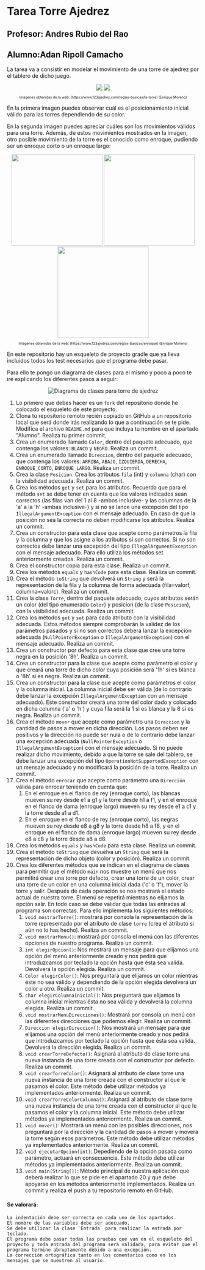 # Tarea Torre Ajedrez
## Profesor: Andres Rubio del Rao
## Alumno:Adan Ripoll Camacho

La tarea va a consistir en modelar el movimiento de una torre de ajedrez por el tablero de dicho juego.
<div align="center">

<img src="src/main/resources/posicionInicialTorre.png"/>
<img src="src/main/resources/movimientoTorre.png"/>

<p style="font-size: xx-small">Imágenes obtenidas de la web: (https://www.123ajedrez.com/reglas-basicas/la-torre) (Enrique Moreno)</p>
</div>

En la primera imagen puedes observar cuál es el posicionamiento inicial válido para las torres dependiendo de su color.

En la segunda imagen puedes apreciar cuáles son los movimientos válidos para una torre. Además, de estos movimientos mostrados en la imagen, otro posible movimiento de la torre es el conocido como enroque, pudiendo ser un enroque corto o un enroque largo:
</div>

<div align="center">
<img src="src/main/resources/PosicionSinEnroque.png" width="238" height="238"/>
<img src="src/main/resources/Enroque.png" width="238" height="238"/>
<img src="src/main/resources/EnroqueCortoYLargo.png" width="238" height="238"/>
<p style="font-size: xx-small">Imágenes obtenidas de la web: (https://www.123ajedrez.com/reglas-basicas/enroque) (Enrique Moreno)</p>
</div>

En este repositorio hay un esqueleto de proyecto gradle que ya lleva incluidos todos los test necesarios que el programa debe pasar.

Para ello te pongo un diagrama de clases para el mismo y poco a poco te iré explicando los diferentes pasos a seguir:
<div align="center"><img src="src/main/resources/TorreAjedrez.png" alt="Diagrama de clases para torre de ajedrez"/>
</div>

1. Lo primero que debes hacer es un `fork` del repositorio donde he colocado el esqueleto de este proyecto.
2. Clona tu repositorio remoto recién copiado en GitHub a un repositorio local que será donde irás realizando lo que a continuación se te pide. Modifica el archivo `README.md` para que incluya tu nombre en el apartado "Alumno". Realiza tu primer commit.
3. Crea un enumerado llamado `Color`, dentro del paquete adecuado, que contenga los valores: `BLANCO` y `NEGRO`. Realiza un commit.
4. Crea un enumerado llamado `Direccion`, dentro del paquete adecuado, que contenga los valores: `ARRIBA`, `ABAJO`, `IZQUIERDA`, `DERECHA`, `ENROQUE_CORTO`, `ENROQUE_LARGO`. Realiza un commit.
5. Crea la clase `Posicion`. Crea los atributos `fila` (int) y `columna` (char) con la visibilidad adecuada. Realiza un commit.
6. Crea los métodos `get` y `set` para los atributos. Recuerda que para el método `set` se debe tener en cuenta que los valores indicados sean correctos (las filas van del 1 al 8 -ambos inclusive- y las columnas de la 'a' a la 'h' -ambas inclusive-) y si no se lance una excepción del tipo `IllegalArgumentException` con el mensaje adecuado. En caso de que la posición no sea la correcta no deben modificarse los atributos. Realiza un commit.
7. Crea un constructor para esta clase que acepte como parámetros la fila y la columna y que los asigne a los atributos si son correctos. Si no son correctos debe lanzar una excepción del tipo `IllegalArgumentException` con el mensaje adecuado. Para ello utiliza los métodos set anteriormente creados. Realiza un commit.
8. Crea el constructor copia para esta clase. Realiza un commit.
9. Crea los métodos `equals` y `hashCode` para esta clase. Realiza un commit.
10. Crea el método `toString` que devolverá un `String` y será la representación de la fila y la columna de forma adecuada (fila=valorf, columna=valorc). Realiza un commit.
11. Crea la clase `Torre`, dentro del paquete adecuado, cuyos atributos serán un color (del tipo enumerado `Color`) y posicion (de la clase `Posicion`), con la visibilidad adecuada. Realiza un commit.
12. Crea los métodos `get` y `set` para cada atributo con la visibilidad adecuada. Estos métodos siempre comprobarán la validez de los parámetros pasados y si no son correctos deberá lanzar la excepción adecuada (`NullPointerException` o `IllegalArgumentException`) con el mensaje adecuado. Realiza un commit.
13. Crea un constructor por defecto para esta clase que cree una torre negra en la posición '8h'. Realiza un commit.
14. Crea un constructor para la clase que acepte como parámetro el color y que creará una torre de dicho color cuya posición será '1h' si es blanca o '8h' si es negra. Realiza un commit.
15. Crea un constructor para la clase que acepte como parámetros el color y la columna inicial. La columna inicial debe ser válida (de lo contrario debe lanzar la excepción `IllegalArgumentException` con un mensaje adecuado). Este constructor creará una torre del color dado y colocado en dicha columna ('a' o 'h') y cuya fila será la 1 si es blanca y la 8 si es negra. Realiza un commit.
16. Crea el método `mover` que acepte como parámetro una `Direccion` y la cantidad de pasos a mover en dicha dirección. Los pasos deben ser positivos y la dirección no puede ser nula o de lo contrario debe lanzar una excepción adecuada (`NullPointerException` o `IllegalArgumentException`) con el mensaje adecuado. Si no puede realizar dicho movimiento, debido a que la torre se sale del tablero, se debe lanzar una excepción del tipo `OperationNotSupportedException` con un mensaje adecuado y no modificará la posición de la torre. Realiza un commit.
17. Crea el método `enrocar` que acepte como parámetro una `Dirección` válida para enrocar teniendo en cuenta que: 
	1. En el enroque en el flanco de rey (enroque corto), las blancas mueven su rey desde e1 a g1 y la torre desde h1 a f1, y en el enroque en el flanco de dama (enroque largo) mueven su rey desde e1 a c1 y la torre desde a1 a d1.
	2. En el enroque en el flanco de rey (enroque corto), las negras mueven su rey desde e8 a g8 y la torre desde h8 a f8, y en el enroque en el flanco de dama (enroque largo) mueven su rey desde e8 a c8 y la torre desde a8 a d8.
18. Crea los métodos `equals` y `hashCode` para esta clase. Realiza un commit.
19. Crea el método `toString` que devuelva un `String` que será la representación de dicho objeto (color y posición). Realiza un commit.
20. Crea los diferentes métodos que se indican en el diagrama de clases para permitir que el método `main` nos muestre un menú que nos permitirá crear una torre por defecto, crear una torre de un color, crear una torre de un color en una columna inicial dada ('c' o 'f'), mover la torre y salir. Después de cada operación se nos mostrará el estado actual de nuestra torre. El menú se repetirá mientras no elijamos la opción salir. En todo caso se debe validar que todas las entradas al programa son correctas. Para ello implementa los siguientes métodos:
    1. `void mostrarTorre()`: mostrará por consola la representación de la torre representado por el atributo de clase `torre` (crea el atributo si aún no lo has hecho). Realiza un commit.
    2. `void mostrarMenu()`: mostrará por consola el menú con las diferentes opciones de nuestro programa. Realiza un commit.
    3. `int elegirOpcion()`: Nos mostrará un mensaje para que elijamos una opción del menú anteriormente creado y nos pedirá que introduzcamos por teclado la opción hasta que ésta sea valida. Devolverá la opción elegida. Realiza un commit.
    4. `Color elegirColor()`: Nos preguntará que elijamos un color mientras éste no sea válido y dependiendo de la opción elegida devolverá un color u otro. Realiza un commit.
    5. `char elegirColumnaInicial()`: Nos preguntará que elijamos la columna inicial mientras ésta no sea válida y devolverá la columna elegida. Realiza un commit.
    6. `void mostrarMenuDirecciones()`: Mostrará por consola un menú con las diferentes direcciones que podemos elegir. Realiza un commit.
    7. `Direccion elegirDireccion()`: Nos mostrará un mensaje para que elijamos una opción del menú anteriormente creado y nos pedirá que introduzcamos por teclado la opción hasta que ésta sea valida. Devolverá la dirección elegida. Realiza un commit.
    8. `void crearTorreDefecto()`: Asignará al atributo de clase torre una nueva instancia de una torre creada con el constructor por defecto. Realiza un commit.
    9. `void crearTorreColor()`: Asignará al atributo de clase torre una nueva instancia de una torre creada con el constructor al que le pasamos el color. Este método debe utilizar métodos ya implementados anteriormente. Realiza un commit.
    10. `void crearTorreColorColumna()`: Asignará al atributo de clase torre una nueva instancia de una torre creada con el constructor al que le pasamos el color y la columna inicial. Este método debe utilizar métodos ya implementados anteriormente. Realiza un commit.
    11. `void mover()`: Mostrará un menú con las posibles direcciones, nos preguntará por la dirección y la cantidad de pasos a mover y moverá la torre según esos parámetros. Este método debe utilizar métodos ya implementados anteriormente. Realiza un commit.
    12. `void ejecutarOpcion(int)`: Depediendo de la opción pasada como parámetro, actuará en consecuencia. Este método debe utilizar métodos ya implementados anteriormente. Realiza un commit.
    13. `void main(String[])`: Método principal de nuestra aplicación que deberá realizar lo que se pide en el apartado 20 y que debe apoyarse en los métodos anteriormente implementados. Realiza un commit y realiza el push a tu repositorio remoto en GitHub.


#### Se valorará:

    La indentación debe ser correcta en cada uno de los apartados.
    El nombre de las variables debe ser adecuado.
    Se debe utilizar la clase `Entrada` para realizar la entrada por teclado.
    El programa debe pasar todas las pruebas que van en el esqueleto del proyecto y toda entrada del programa será validada, para evitar que el programa termine abruptamente debido a una excepción.
    La corrección ortográfica tanto en los comentarios como en los mensajes que se muestren al usuario.
